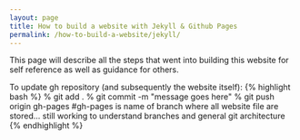 ```yaml
---
layout: page
title: How to build a website with Jekyll & Github Pages
permalink: /how-to-build-a-website/jekyll/
---
```


This page will describe all the steps that went into building this website for self reference as well as guidance for others.

To update gh repository (and subsequently the website itself):
{% highlight bash %}
% git add .
% git commit -m "message goes here"
% git push origin gh-pages #gh-pages is name of branch where all website file are stored... still working to understand branches and general git architecture
{% endhighlight %}

